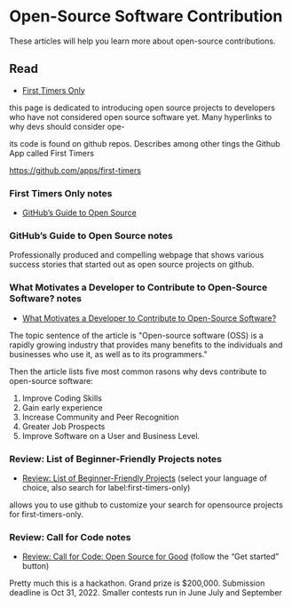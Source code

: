 # Open-Source Software Contribution

These articles will help you learn more about open-source contributions.

## Read

* [First Timers Only](https://www.firsttimersonly.com "firsttimersonly.com")

this page is dedicated to introducing open source projects to developers who have not considered open source software yet.  Many hyperlinks to why devs should consider ope-

its code is found on github repos.  Describes among other tings the Github App called First Timers

https://github.com/apps/first-timers

### First Timers Only notes

* [GitHub’s Guide to Open Source](https://www.github.com/open-source)


### GitHub’s Guide to Open Source notes

Professionally produced and compelling webpage that shows various success stories that started out as open source projects on github.


### What Motivates a Developer to Contribute to Open-Source Software? notes

* [What Motivates a Developer to Contribute to Open-Source Software?](https://clearcode.cc/blog/why-developers-contribute-open-source-software/)

The topic sentence of the article is 
  "Open-source software (OSS) is a rapidly growing industry that provides many benefits to the individuals and businesses who use it, as well as to its programmers."

Then the article lists five most common rasons why devs contribute to open-source software:
1. Improve Coding Skills
2. Gain early experience
3. Increase Community and Peer Recognition
4. Greater Job Prospects
5. Improve Software on a User and Business Level.




### Review: List of Beginner-Friendly Projects notes

* [Review: List of Beginner-Friendly Projects](https://github.com/search?q=label%3Agood-first-issue+archived%3Afalse) (select your language of 
choice, also search for label:first-timers-only)

allows you to use github to customize your search for opensource projects for first-timers-only.

### Review: Call for Code notes
- [Review: Call for Code: Open Source for Good](https://callforcode.org/) (follow the “Get started” button)

Pretty much this is a hackathon. Grand prize is $200,000. Submission deadline is Oct 31, 2022. Smaller contests run in June July and September
